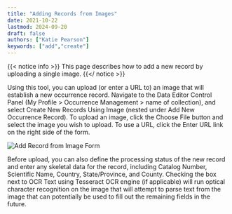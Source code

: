 ```yaml
---
title: "Adding Records from Images"
date: 2021-10-22
lastmod: 2024-09-20
draft: false
authors: ["Katie Pearson"]
keywords: ["add","create"]
---
```


{{< notice info >}}
  This page describes how to add a new record by uploading a single image.
{{</ notice >}}

Using this tool, you can upload (or enter a URL to) an image that will establish a new occurrence record. Navigate to the Data Editor Control Panel (My Profile > Occurrence Management > name of collection), and select Create New Records Using Image (nested under Add New Occurrence Record). To upload an image, click the Choose File button and select the image you wish to upload. To use a URL, click the Enter URL link on the right side of the form.

![Add Record from Image Form](/symbiota-docs/images/addfromimage.png)

Before upload, you can also define the processing status of the new record and enter any skeletal data for the record, including Catalog Number, Scientific Name, Country, State/Province, and County. Checking the box next to OCR Text using Tesseract OCR engine (if applicable) will run optical character recognition on the image that will attempt to parse text from the image that can potentially be used to fill out the remaining fields in the future.
